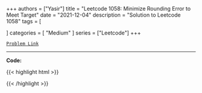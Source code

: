 
+++
authors = ["Yasir"]
title = "Leetcode 1058: Minimize Rounding Error to Meet Target"
date = "2021-12-04"
description = "Solution to Leetcode 1058"
tags = [
    
]
categories = [
    "Medium"
]
series = ["Leetcode"]
+++



[`Problem Link`](https://leetcode.com/problems/minimize-rounding-error-to-meet-target/description/)

---

**Code:**

{{< highlight html >}}

{{< /highlight >}}

